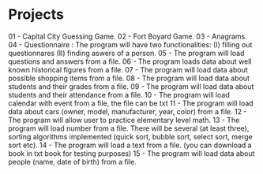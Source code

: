 # Projects
01 - Capital City Guessing Game.
02 - Fort Boyard Game.
03 - Anagrams.
04 - Questionnaire : The program will have two functionalities: (I) filling out questionnares (II) finding aswers of a person.
05 - The program will load questions and answers from a file.
06 - The program loads data about well known historical figures from a file.
07 - The program will load data about possible shopping items from a file.
08 - The program will load data about students and their grades from a file.
09 - The program will load data about students and their attendance from a file.
10 - The program will load calendar with event from a file, the file can be txt
11 - The program will load data about cars (owner, model, manufacturer, year, color) from a file.
12 - The program will allow user to practice elementary level math.
13 - The program will load number from a file. There will be several (at least three), sorting algorithms implemented (quick sort, bubble sort, select sort, merge sort etc).
14 - The program will load a text from a file. (you can download a book in txt book for testing purposes)
15 - The program will load data about people (name, date of birth) from a file.
